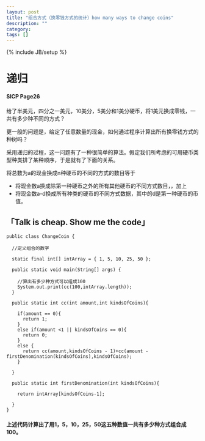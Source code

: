 ```yaml
---
layout: post
title: "组合方式（换零钱方式的统计）how many ways to change coins"
description: ""
category: 
tags: []
---
```

{% include JB/setup %}


递归
===

#### SICP Page26 ####

给了半美元，四分之一美元，10美分，5美分和1美分硬币，将1美元换成零钱，一共有多少种不同的方式？

更一般的问题是，给定了任意数量的现金，如何通过程序计算出所有换零钱方式的种树吗？

采用递归的过程，这一问题有了一种很简单的算法。假定我们所考虑的可用硬币类型种类排了某种顺序，于是就有了下面的关系。

将总数为a的现金换成n种硬币的不同的方式的数目等于

* 将现金数a换成除第一种硬币之外的所有其他硬币的不同方式数目，，加上 
* 将现金数a-d换成所有种类的硬币的不同方式数据，其中的d是第一种硬币的币值。


「Talk is cheap. Show me the code」
---------------------------------------------------

```
public class ChangeCoin {

  //定义组合的数字

  static final int[] intArray = { 1, 5, 10, 25, 50 };  

  public static void main(String[] args) {

    //算出有多少种方式可以组成100
    System.out.print(cc(100,intArray.length));
  }
  
  public static int cc(int amount,int kindsOfCoins){
    
    if(amount == 0){
      return 1;
    }
    else if(amount <1 || kindsOfCoins == 0){
      return 0;
    }
    else {
      return cc(amount,kindsOfCoins - 1)+cc(amount -firstDenomination(kindsOfCoins),kindsOfCoins);  
    }
    
  }
  
  public static int firstDenomination(int kindsOfCoins){

    return intArray[kindsOfCoins-1];

  }
}
```

#### 上述代码计算出了用1，5，10，25，50这五种数值一共有多少种方式组合成100。 ####


